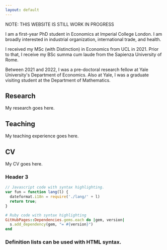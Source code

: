 ```yaml
---
layout: default
---
```


NOTE: THIS WEBSITE IS STILL WORK IN PROGRESS

I am a first-year PhD student in Economics at Imperial College London. I am broadly interested in industrial organization, international trade, and health.

I received my MSc (with Distinction) in Economics from UCL in 2021. Prior to that, I receive my BSc summa cum laude from the Sapienza University of Rome.

Between 2021 and 2022, I was a pre-doctoral research fellow at Yale University's Department of Economics. Also at Yale, I was a graduate visiting student at the Department of Mathematics.

## Research

My research goes here.

## Teaching

My teaching experience goes here.

## CV

My CV goes here.

### Header 3

```js
// Javascript code with syntax highlighting.
var fun = function lang(l) {
  dateformat.i18n = require('./lang/' + l)
  return true;
}
```

```ruby
# Ruby code with syntax highlighting
GitHubPages::Dependencies.gems.each do |gem, version|
  s.add_dependency(gem, "= #{version}")
end
```

### Definition lists can be used with HTML syntax.